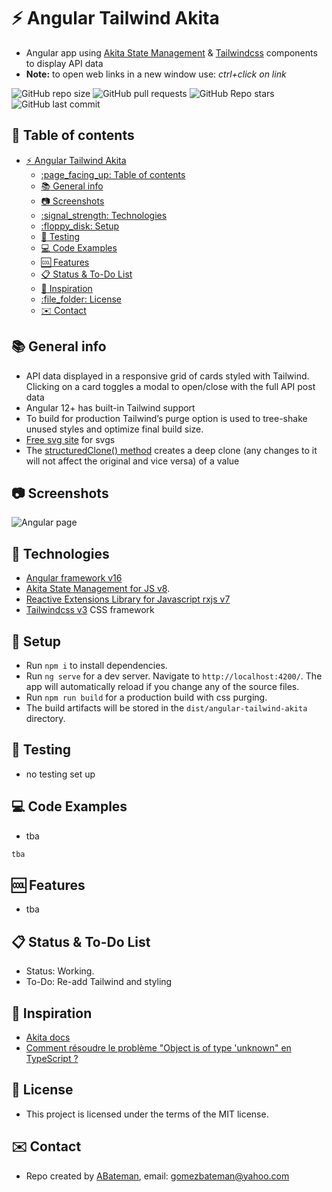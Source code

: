 # :zap: Angular Tailwind Akita

* Angular app using [Akita State Management](https://www.npmjs.com/package/@datorama/akita) & [Tailwindcss](https://developers.google.com/chart/) components to display API data
* **Note:** to open web links in a new window use: _ctrl+click on link_

![GitHub repo size](https://img.shields.io/github/repo-size/AndrewJBateman/angular-tailwind-akita?style=plastic)
![GitHub pull requests](https://img.shields.io/github/issues-pr/AndrewJBateman/angular-tailwind-akita?style=plastic)
![GitHub Repo stars](https://img.shields.io/github/stars/AndrewJBateman/angular-tailwind-akita?style=plastic)
![GitHub last commit](https://img.shields.io/github/last-commit/AndrewJBateman/angular-tailwind-akita?style=plastic)

## :page_facing_up: Table of contents

* [:zap: Angular Tailwind Akita](#zap-angular-tailwind-akita)
  * [:page\_facing\_up: Table of contents](#page_facing_up-table-of-contents)
  * [:books: General info](#books-general-info)
  * [:camera: Screenshots](#camera-screenshots)
  * [:signal\_strength: Technologies](#signal_strength-technologies)
  * [:floppy\_disk: Setup](#floppy_disk-setup)
  * [:wrench: Testing](#wrench-testing)
  * [:computer: Code Examples](#computer-code-examples)
  * [:cool: Features](#cool-features)
  * [:clipboard: Status \& To-Do List](#clipboard-status--to-do-list)
  * [:clap: Inspiration](#clap-inspiration)
  * [:file\_folder: License](#file_folder-license)
  * [:envelope: Contact](#envelope-contact)

## :books: General info

* API data displayed in a responsive grid of cards styled with Tailwind. Clicking on a card toggles a modal to open/close with the full API post data
* Angular 12+ has built-in Tailwind support
* To build for production Tailwind’s purge option is used to tree-shake unused styles and optimize final build size.
* [Free svg site](https://freesvg.org/) for svgs
* The [structuredClone() method](https://developer.mozilla.org/en-US/docs/Web/API/structuredClone) creates a deep clone (any changes to it will not affect the original and vice versa) of a value

## :camera: Screenshots

![Angular page](./img/home.jpg)

## :signal_strength: Technologies

* [Angular framework v16](https://angular.io/)
* [Akita State Management for JS v8](https://www.npmjs.com/package/@datorama/akita).
* [Reactive Extensions Library for Javascript rxjs v7](https://rxjs.dev/)
* [Tailwindcss v3](https://tailwindcss.com/) CSS framework

## :floppy_disk: Setup

* Run `npm i` to install dependencies.
* Run `ng serve` for a dev server. Navigate to `http://localhost:4200/`. The app will automatically reload if you change any of the source files.
* Run `npm run build` for a production build with css purging.
* The build artifacts will be stored in the `dist/angular-tailwind-akita` directory.

## :wrench: Testing

* no testing set up

## :computer: Code Examples

* tba

```typescript
tba
```

## :cool: Features

* tba

## :clipboard: Status & To-Do List

* Status: Working.
* To-Do: Re-add Tailwind and styling

## :clap: Inspiration

* [Akita docs](https://www.npmjs.com/package/@datorama/akita)
* [Comment résoudre le problème "Object is of type 'unknown" en TypeScript ?](https://www.journaldunet.fr/web-tech/developpement/1516455-comment-resoudre-le-probleme-object-is-of-type-unknown-en-typescript/)

## :file_folder: License

* This project is licensed under the terms of the MIT license.

## :envelope: Contact

* Repo created by [ABateman](https://github.com/AndrewJBateman), email: gomezbateman@yahoo.com
